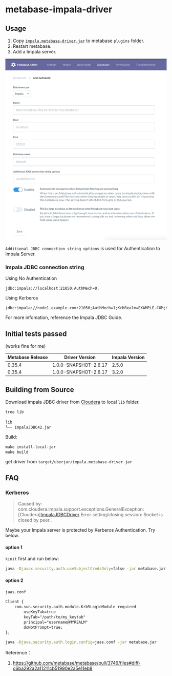 # metabase-impala-driver

## Usage

1. Copy [`impala.metabase-driver.jar`](https://github.com/XUJiahua/metabase-impala-driver/releases) to metabase `plugins` folder.
2. Restart metabase.
3. Add a Impala server.

![image-20200707094723021.png](doc/img/image-20200707094723021.png)

`Additional JDBC connection string options` is used for Authentication to Impala Server.

### Impala JDBC connection string

Using No Authentication

```
jdbc:impala://localhost:21050;AuthMech=0;
```

Using Kerberos

```
jdbc:impala://node1.example.com:21050;AuthMech=1;KrbRealm=EXAMPLE.COM;KrbHostFQDN=node1.example.com;KrbServiceName=impala
```

For more infomation, reference the Impala JDBC Guide.

## Initial tests passed

(works fine for me)

Metabase Release | Driver Version | Impala Version
---------------- | -------------- | --------------
0.35.4           | 1.0.0-SNAPSHOT-2.6.17 | 2.5.0
0.35.4           | 1.0.0-SNAPSHOT-2.6.17 | 3.2.0 

## Building from Source

Download impala JDBC driver from [Cloudera](https://www.cloudera.com/downloads/connectors/impala/jdbc/2-6-17.html)
to local `lib` folder.

```
tree lib

lib
└── ImpalaJDBC42.jar
```

Build:

```
make install-local-jar
make build
```

get driver from `target/uberjar/impala.metabase-driver.jar`


## FAQ

### Kerberos

> Caused by: com.cloudera.impala.support.exceptions.GeneralException: [Cloudera][ImpalaJDBCDriver](500151) Error setting/closing session: Socket is closed by peer..

Maybe your Impala server is protected by Kerberos Authentication. Try below.

#### option 1

`kinit` first and run below:


```bash
java -Djavax.security.auth.useSubjectCredsOnly=false -jar metabase.jar
```

#### option 2

`jaas.conf`

```
Client {
    com.sun.security.auth.module.Krb5LoginModule required
        useKeyTab=true
        keyTab="/path/to/my_keytab"
        principal="username@MYREALM"
        doNotPrompt=true;
};
```

```bash
java -Djava.security.auth.login.config=jaas.conf -jar metabase.jar
```

Reference：

1. https://github.com/metabase/metabase/pull/3749/files#diff-c6ba292a2a11211cb51990e2a5e11eb8